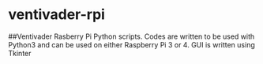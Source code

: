 # ventivader-rpi
##Ventivader Rasberry Pi Python scripts. 
Codes are written to be used with Python3 and can be used on either Raspberry Pi 3 or 4. 
GUI is written using Tkinter
